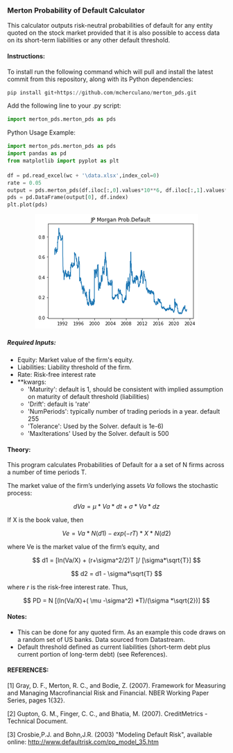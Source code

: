 ### Merton Probability of Default Calculator
This calculator outputs risk-neutral probabilities of default for any entity quoted on the stock market provided that it is also possible to access data on its short-term liabilities or any other default threshold. 

#### Instructions:

To install run the following command which will pull and install the latest commit from this repository, along with its Python dependencies:

```python
pip install git+https://github.com/mcherculano/merton_pds.git
```

Add the following line to your .py script: 

```python
import merton_pds.merton_pds as pds
```
Python Usage Example: 
```python
import merton_pds.merton_pds as pds
import pandas as pd
from matplotlib import pyplot as plt 

df = pd.read_excel(wc + '\data.xlsx',index_col=0)
rate = 0.05
output = pds.merton_pds(df.iloc[:,0].values*10**6, df.iloc[:,1].values*10**3, rate)
pds = pd.DataFrame(output[0], df.index)
plt.plot(pds)
```
<p align="center">
  <img src="pds.png" />
</p>

##### Required Inputs:
- Equity: Market value of the firm's equity.
- Liabilities: Liability threshold of the firm.
- Rate: Risk-free interest rate
- **kwargs: 
    - 'Maturity': default is 1, should be consistent with implied assumption on maturity of default threshold (liabilities)
    - 'Drift': default is 'rate' 
    - 'NumPeriods': typically number of trading periods in a year. default 255
    - 'Tolerance': Used by the Solver. default is 1e-6)
    - 'MaxIterations' Used by the Solver. default is 500

#### Theory:
This program calculates Probabilities of Default for a a set of N firms across a number of time periods T.

The market value of the firm’s underlying assets $Va$ follows the stochastic process:

$$dVa = \mu *Va *dt + \sigma *Va *dz$$ 

If X is the book value, then

$$ Ve = Va *N(d1) - exp(-rT) *X *N(d2) $$

where Ve is the market value of the firm’s equity, and

$$ d1 = [ln(Va/X) + (r+\sigma^2/2)T ]/ [\sigma*\sqrt{T}] $$

$$ d2 = d1 - \sigma*\sqrt{T} $$

where $r$ is the risk-free interest rate. Thus,

 $$ PD = N [(ln(Va/X)+( \mu -\sigma^2) *T)/(\sigma *\sqrt{2})] $$
 
#### Notes:

- This can be done for any quoted firm. As an example this code draws on a random set of US banks. Data sourced from Datastream.
- Default threshold defined as current liabilities (short-term debt plus current portion of long-term debt) (see References).

#### REFERENCES:

[1] Gray, D. F., Merton, R. C., and Bodie, Z. (2007). Framework for Measuring and Managing Macrofinancial Risk and Financial. NBER Working Paper Series, pages 1{32}.

[2] Gupton, G. M., Finger, C. C., and Bhatia, M. (2007). CreditMetrics - Technical Document.

[3] Crosbie,P.J. and Bohn,J.R. (2003) "Modeling Default Risk", available online: http://www.defaultrisk.com/pp_model_35.htm



